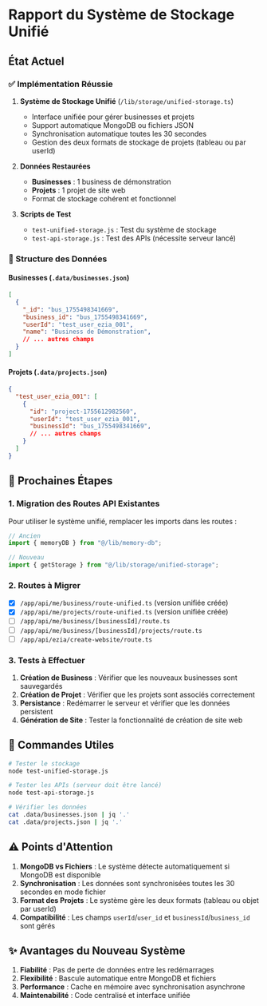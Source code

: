 # Rapport du Système de Stockage Unifié

## État Actuel

### ✅ Implémentation Réussie

1. **Système de Stockage Unifié** (`/lib/storage/unified-storage.ts`)
   - Interface unifiée pour gérer businesses et projets
   - Support automatique MongoDB ou fichiers JSON
   - Synchronisation automatique toutes les 30 secondes
   - Gestion des deux formats de stockage de projets (tableau ou par userId)

2. **Données Restaurées**
   - **Businesses** : 1 business de démonstration
   - **Projets** : 1 projet de site web
   - Format de stockage cohérent et fonctionnel

3. **Scripts de Test**
   - `test-unified-storage.js` : Test du système de stockage
   - `test-api-storage.js` : Test des APIs (nécessite serveur lancé)

### 📂 Structure des Données

#### Businesses (`.data/businesses.json`)
```json
[
  {
    "_id": "bus_1755498341669",
    "business_id": "bus_1755498341669",
    "userId": "test_user_ezia_001",
    "name": "Business de Démonstration",
    // ... autres champs
  }
]
```

#### Projets (`.data/projects.json`)
```json
{
  "test_user_ezia_001": [
    {
      "id": "project-1755612982560",
      "userId": "test_user_ezia_001",
      "businessId": "bus_1755498341669",
      // ... autres champs
    }
  ]
}
```

## 🔧 Prochaines Étapes

### 1. Migration des Routes API Existantes
Pour utiliser le système unifié, remplacer les imports dans les routes :

```typescript
// Ancien
import { memoryDB } from "@/lib/memory-db";

// Nouveau
import { getStorage } from "@/lib/storage/unified-storage";
```

### 2. Routes à Migrer
- [x] `/app/api/me/business/route-unified.ts` (version unifiée créée)
- [x] `/app/api/me/projects/route-unified.ts` (version unifiée créée)
- [ ] `/app/api/me/business/[businessId]/route.ts`
- [ ] `/app/api/me/business/[businessId]/projects/route.ts`
- [ ] `/app/api/ezia/create-website/route.ts`

### 3. Tests à Effectuer
1. **Création de Business** : Vérifier que les nouveaux businesses sont sauvegardés
2. **Création de Projet** : Vérifier que les projets sont associés correctement
3. **Persistance** : Redémarrer le serveur et vérifier que les données persistent
4. **Génération de Site** : Tester la fonctionnalité de création de site web

## 🚀 Commandes Utiles

```bash
# Tester le stockage
node test-unified-storage.js

# Tester les APIs (serveur doit être lancé)
node test-api-storage.js

# Vérifier les données
cat .data/businesses.json | jq '.'
cat .data/projects.json | jq '.'
```

## ⚠️ Points d'Attention

1. **MongoDB vs Fichiers** : Le système détecte automatiquement si MongoDB est disponible
2. **Synchronisation** : Les données sont synchronisées toutes les 30 secondes en mode fichier
3. **Format des Projets** : Le système gère les deux formats (tableau ou objet par userId)
4. **Compatibilité** : Les champs `userId`/`user_id` et `businessId`/`business_id` sont gérés

## ✨ Avantages du Nouveau Système

1. **Fiabilité** : Pas de perte de données entre les redémarrages
2. **Flexibilité** : Bascule automatique entre MongoDB et fichiers
3. **Performance** : Cache en mémoire avec synchronisation asynchrone
4. **Maintenabilité** : Code centralisé et interface unifiée